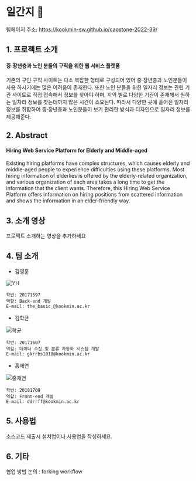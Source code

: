 # 일간지 🍊
팀페이지 주소: https://kookmin-sw.github.io/capstone-2022-39/ 


## 1. 프로젝트 소개
#### 중·장년층과 노인 분들의 구직을 위한 웹 서비스 플랫폼  
기존의 구인·구직 사이트는 다소 복잡한 형태로 구성되어 있어 중·장년층과 노인분들이 사용 하시기에는 많은 어려움이 존재한다.
또한 노인 분들을 위한 일자리 정보는 관련 기관 사이트로 직접 접속해서 정보를 찾아야 하며,
지역 별로 다양한 기관이 존재해서 원하는 일자리 정보를 찾는데까지 많은 시간이 소요된다. 
따라서 다양한 곳에 흩어진 일자리 정보를 취합하여 중·장년층과 노인분들이 보기 편리한 방식과 디자인으로 일자리 정보를 제공해준다.

## 2. Abstract
#### Hiring Web Service Platform for Elderly and Middle-aged
Existing hiring platforms have complex structures, which causes elderly and middle-aged people to experience difficulties using these platforms.
Most hiring information of elderlies is offered by the elderly-related organization, and various organization of each area takes a long time to get the information that the client wants.
Therefore, this Hiring Web Service Platform offers information on hiring positions from scattered information and shows the information in an elder-friendly way.

## 3. 소개 영상

프로젝트 소개하는 영상을 추가하세요

## 4. 팀 소개

* 김영훈
  
![YH](https://user-images.githubusercontent.com/39540473/161184896-53483839-c4f5-49bd-ba27-473f073ffa89.jpg)
```
학번: 20171597
역할: Back-end 개발
E-mail: the_basic_@kookmin.ac.kr
```

* 김학균

![학균](https://user-images.githubusercontent.com/39540473/161184846-43312d4c-d8ab-48d7-942f-7e5d570d5887.jpg) 
```
학번: 20171607
역할: 데이터 수집 및 분류 자동화 시스템 개발
E-mail: gkrrbs1018@kookmin.ac.kr
```

* 홍재연
  
![홍재연](https://user-images.githubusercontent.com/39540473/161184136-0909bf62-f0ec-4d46-b803-e093b3442ac7.jpg)
```
학번: 20181709
역할: Front-end 개발
E-mail: ddrrff@kookmin.ac.kr
```

## 5. 사용법

소스코드 제출시 설치법이나 사용법을 작성하세요.

## 6. 기타

협업 방법 논의 : forking workflow
